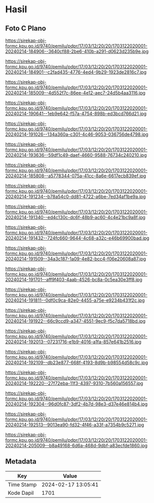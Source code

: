 # Hasil

## Foto C Plano

https://sirekap-obj-formc.kpu.go.id/9740/pemilu/pdpr/17/03/12/20/20/1703122020001-20240214-184906--3640cf88-2be6-410b-a291-d0623d235b9e.jpg

https://sirekap-obj-formc.kpu.go.id/9740/pemilu/pdpr/17/03/12/20/20/1703122020001-20240214-184901--c2fad435-4776-4ed4-9b29-1923de2816c7.jpg

https://sirekap-obj-formc.kpu.go.id/9740/pemilu/pdpr/17/03/12/20/20/1703122020001-20240214-185009--4d552f7c-86ee-4e12-aec7-24d5b4aa3116.jpg

https://sirekap-obj-formc.kpu.go.id/9740/pemilu/pdpr/17/03/12/20/20/1703122020001-20240214-190641--1eb9e642-f57a-4754-898b-ed3bcd766d21.jpg

https://sirekap-obj-formc.kpu.go.id/9740/pemilu/pdpr/17/03/12/20/20/1703122020001-20240214-191026--134a360a-c301-4c46-9053-036756de4798.jpg

https://sirekap-obj-formc.kpu.go.id/9740/pemilu/pdpr/17/03/12/20/20/1703122020001-20240214-193636--59df1c49-daef-4660-9588-76734c240210.jpg

https://sirekap-obj-formc.kpu.go.id/9740/pemilu/pdpr/17/03/12/20/20/1703122020001-20240214-185808--a5778344-075a-41cc-8a6e-6617ecb839ef.jpg

https://sirekap-obj-formc.kpu.go.id/9740/pemilu/pdpr/17/03/12/20/20/1703122020001-20240214-191234--b78a54c0-dd81-4722-a6be-7ed34af1be9a.jpg

https://sirekap-obj-formc.kpu.go.id/9740/pemilu/pdpr/17/03/12/20/20/1703122020001-20240214-191340--ed4c130c-dc6f-48b9-ac60-4c4e21bc9a8f.jpg

https://sirekap-obj-formc.kpu.go.id/9740/pemilu/pdpr/17/03/12/20/20/1703122020001-20240214-191432--724fc660-9644-4c68-a32c-e46b69900bad.jpg

https://sirekap-obj-formc.kpu.go.id/9740/pemilu/pdpr/17/03/12/20/20/1703122020001-20240214-191509--34a3c187-1a09-4e82-bcc4-f06e20608a87.jpg

https://sirekap-obj-formc.kpu.go.id/9740/pemilu/pdpr/17/03/12/20/20/1703122020001-20240214-191701--aff9f403-4aab-4526-bc8a-0c5ea30e3ff8.jpg

https://sirekap-obj-formc.kpu.go.id/9740/pemilu/pdpr/17/03/12/20/20/1703122020001-20240214-191811--0df0c9ca-82e0-4455-a75e-e9234b431f2c.jpg

https://sirekap-obj-formc.kpu.go.id/9740/pemilu/pdpr/17/03/12/20/20/1703122020001-20240214-191922--66c9ccd9-a347-4551-9ec9-f5c7da5718bd.jpg

https://sirekap-obj-formc.kpu.go.id/9740/pemilu/pdpr/17/03/12/20/20/1703122020001-20240214-192013--07231716-e1b9-4016-a1fa-857e641b2516.jpg

https://sirekap-obj-formc.kpu.go.id/9740/pemilu/pdpr/17/03/12/20/20/1703122020001-20240214-192109--db23e877-668f-4193-8d9b-b98554d58c9c.jpg

https://sirekap-obj-formc.kpu.go.id/9740/pemilu/pdpr/17/03/12/20/20/1703122020001-20240214-192220--27f72eba-11f3-4397-9310-7b560a156557.jpg

https://sirekap-obj-formc.kpu.go.id/9740/pemilu/pdpr/17/03/12/20/20/1703122020001-20240214-192304--96d0fc87-3df2-4b7d-98e3-d37e46e814b4.jpg

https://sirekap-obj-formc.kpu.go.id/9740/pemilu/pdpr/17/03/12/20/20/1703122020001-20240214-192513--9013ea90-fd32-4f46-a33f-a7354b9c5271.jpg

https://sirekap-obj-formc.kpu.go.id/9740/pemilu/pdpr/17/03/12/20/20/1703122020001-20240214-205009--b8a49168-6d6a-468d-9dbf-a83ecfde1860.jpg


## Metadata

| Key        | Value               |
| ---------- | ------------------- |
| Time Stamp | 2024-02-17 13:05:41 |
| Kode Dapil | 1701                |



